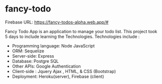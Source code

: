 # fancy-todo
Firebase URL: https://fancy-todos-alpha.web.app/#

Fancy Todo App is an application to manage your todo list. This project took 5 days to include learning the Technologies. 
Technologies include :
- Programming language: Node JavaScript
- ORM: Sequelize
- Server-side: Express
- Database: Postgre SQL
- Other APIs: Google Authentication
- Client-side : Jquery Ajax , HTML, & CSS (Bootstrap)
- Deployment: Heroku(server), Firebase (client)
